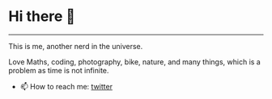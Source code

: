 # Hi there 👋
---
This is me, another nerd in the universe.

Love Maths, coding, photography, bike, nature, and many things, which is a problem as time is not infinite.

- 📫 How to reach me: [twitter](https://twitter.com/tioborracho)


<!--
**TioBorracho/TioBorracho** is a ✨ _special_ ✨ repository because its `README.md` (this file) appears on your GitHub profile.

Here are some ideas to get you started:

- 🔭 I’m currently working on ...
- 🌱 I’m currently learning ...
- 👯 I’m looking to collaborate on ...
- 🤔 I’m looking for help with ...
- 💬 Ask me about ...
- 📫 How to reach me: ...
- 😄 Pronouns: ...
- ⚡ Fun fact: ...
-->
